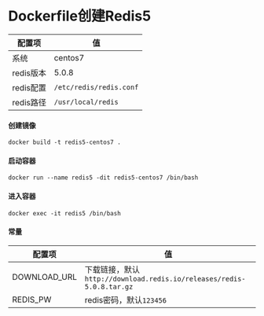 Dockerfile创建Redis5
====

配置项 | 值  
-|-
系统 | centos7
redis版本 | 5.0.8
redis配置 | `/etc/redis/redis.conf`
redis路径 | `/usr/local/redis`

#### 创建镜像
```
docker build -t redis5-centos7 .
```

#### 启动容器
```
docker run --name redis5 -dit redis5-centos7 /bin/bash
```

#### 进入容器
```
docker exec -it redis5 /bin/bash
```

#### 常量
配置项 | 值  
-|-
DOWNLOAD_URL | 下载链接，默认`http://download.redis.io/releases/redis-5.0.8.tar.gz`
REDIS_PW | redis密码，默认`123456`
